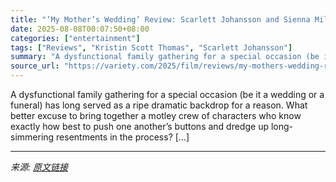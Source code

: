 ```yaml
---
title: "‘My Mother’s Wedding’ Review: Scarlett Johansson and Sienna Miller Play Sisters in a Warm Family Dramedy"
date: 2025-08-08T00:07:50+08:00
categories: ["entertainment"]
tags: ["Reviews", "Kristin Scott Thomas", "Scarlett Johansson"]
summary: "A dysfunctional family gathering for a special occasion (be it a wedding or a funeral) has long served as a ripe dramatic backdrop for a reason. What better excuse to bring together a motley crew of c"
source_url: "https://variety.com/2025/film/reviews/my-mothers-wedding-review-north-star-1236479091/"
---
```


A dysfunctional family gathering for a special occasion (be it a wedding or a funeral) has long served as a ripe dramatic backdrop for a reason. What better excuse to bring together a motley crew of characters who know exactly how best to push one another’s buttons and dredge up long-simmering resentments in the process? [&#8230;]

---

*来源: [原文链接](https://variety.com/2025/film/reviews/my-mothers-wedding-review-north-star-1236479091/)*
